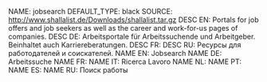 NAME:   jobsearch
DEFAULT_TYPE: black
SOURCE: http://www.shallalist.de/Downloads/shallalist.tar.gz
DESC EN: Portals for job offers and job seekers as well as the career and work-for-us pages of companies.
DESC DE: Arbeitsportale für Arbeitssuchende und Arbeitgeber. Beinhaltet auch Karriereberatungen.
DESC FR:
DESC RU: Ресурсы для работодателей и соискателей.
NAME EN: Jobsearch
NAME DE: Arbeitssuche
NAME FR:
NAME IT: Ricerca Lavoro
NAME NL:
NAME PT:
NAME ES:
NAME RU: Поиск работы


